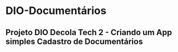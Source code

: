 # DIO-Documentários
## Projeto DIO Decola Tech 2 - Criando um App simples Cadastro de Documentários
